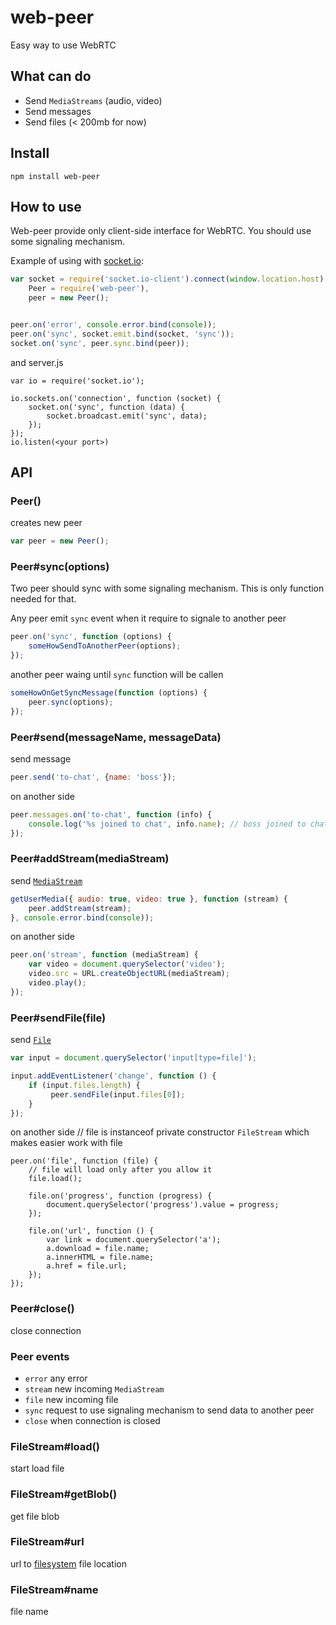 web-peer
========

Easy way to use WebRTC

## What can do

* Send ```MediaStreams``` (audio, video)
* Send messages
* Send files (< 200mb for now)

## Install

    npm install web-peer

## How to use

Web-peer provide only client-side interface for WebRTC. You should use some signaling mechanism.

Example of using with [socket.io](http://socket.io/):

```js
var socket = require('socket.io-client').connect(window.location.host),
    Peer = require('web-peer'),
    peer = new Peer();


peer.on('error', console.error.bind(console));
peer.on('sync', socket.emit.bind(socket, 'sync'));
socket.on('sync', peer.sync.bind(peer));
```

and server.js
```
var io = require('socket.io');

io.sockets.on('connection', function (socket) {
    socket.on('sync', function (data) {
        socket.broadcast.emit('sync', data);
    });
});
io.listen(<your port>)
```


## API


### Peer()

creates new peer

```js
var peer = new Peer();
```

### Peer#sync(options)

Two peer should sync with some signaling mechanism. This is only function needed for that.

Any peer emit ```sync``` event when it require to signale to another peer
```js
peer.on('sync', function (options) {
    someHowSendToAnotherPeer(options);
});
```

another peer waing until ```sync``` function will be callen
```js
someHowOnGetSyncMessage(function (options) {
    peer.sync(options);
});
```

### Peer#send(messageName, messageData)

send message
```js
peer.send('to-chat', {name: 'boss'});
```

on another side
```js
peer.messages.on('to-chat', function (info) {
    console.log('%s joined to chat', info.name); // boss joined to chat
});
```

### Peer#addStream(mediaStream)

send [```MediaStream```](https://developer.mozilla.org/en-US/docs/Web/API/MediaStream)
```js
getUserMedia({ audio: true, video: true }, function (stream) {
    peer.addStream(stream);
}, console.error.bind(console));
```

on another side
```js
peer.on('stream', function (mediaStream) {
    var video = document.querySelector('video');
    video.src = URL.createObjectURL(mediaStream);
    video.play();
});
```

### Peer#sendFile(file)

send [```File```](https://developer.mozilla.org/en-US/docs/Web/API/File)
```js
var input = document.querySelector('input[type=file]');

input.addEventListener('change', function () {
    if (input.files.length) {
         peer.sendFile(input.files[0]);
    }
});
```

on another side
// file is instanceof private constructor ```FileStream``` which makes easier work with file
```
peer.on('file', function (file) {
    // file will load only after you allow it
    file.load();

    file.on('progress', function (progress) {
        document.querySelector('progress').value = progress;
    });

    file.on('url', function () {
        var link = document.querySelector('a');
        a.download = file.name;
        a.innerHTML = file.name;
        a.href = file.url;
    });
});
```

### Peer#close()

close connection

### Peer events

* ```error``` any error
* ```stream``` new incoming ```MediaStream```
* ```file``` new incoming file
* ```sync``` request to use signaling mechanism to send data to another peer
* ```close``` when connection is closed


### FileStream#load()

start load file

### FileStream#getBlob()

get file blob

### FileStream#url

url to [filesystem](https://developer.mozilla.org/en-US/docs/WebGuide/API/File_System) file location

### FileStream#name

file name
